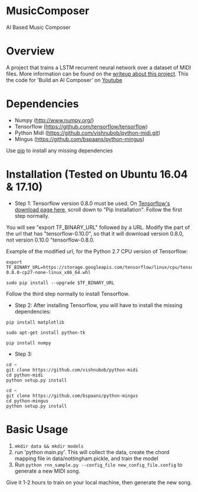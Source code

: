 # MusicComposer
AI Based Music Composer

​Overview
============
A project that trains a LSTM recurrent neural network over a dataset of MIDI files. More information can be found on the [writeup about this project](http://yoavz.com/music_rnn/). This the code for 'Build an AI Composer' on [Youtube](https://youtu.be/S_f2qV2_U00)

Dependencies
============

* Numpy (http://www.numpy.org/)
* Tensorflow (https://github.com/tensorflow/tensorflow)
* Python Midi (https://github.com/vishnubob/python-midi.git)
* Mingus (https://github.com/bspaans/python-mingus)

Use [pip](https://pypi.python.org/pypi/pip) to install any missing dependencies

Installation (Tested on Ubuntu 16.04 & 17.10)
============

* Step 1: Tensorflow version 0.8.0 must be used. On [Tensorflow's download page here](https://www.tensorflow.org/versions/r0.10/get_started/os_setup.html), scroll down to "Pip Installation". Follow the first step normally.

You will see "export TF_BINARY_URL" followed by a URL. Modify the part of the url that has "tensorflow-0.10.0", so that it will download version 0.8.0, not version 0.10.0 "tensorflow-0.8.0. 

Example of the modified url, for the Python 2.7 CPU version of Tensorflow:

```
export TF_BINARY_URL=https://storage.googleapis.com/tensorflow/linux/cpu/tensorflow-0.8.0-cp27-none-linux_x86_64.whl

sudo pip install --upgrade $TF_BINARY_URL
```
Follow the third step normally to install Tensorflow.

* Step 2: After installing Tensorflow, you will have to install the missing dependencies:

`pip install matplotlib`

`sudo apt-get install python-tk `

`pip install numpy`

* Step 3:

```
cd ~
git clone https://github.com/vishnubob/python-midi
cd python-midi
python setup.py install
```

```
cd ~
git clone https://github.com/bspaans/python-mingus
cd python-mingus
python setup.py install
```


Basic Usage
===========

1. `mkdir data && mkdir models`
2. run 'python main.py'. This will collect the data, create the chord mapping file in data/nottingham.pickle, and train the model
3. Run `python rnn_sample.py --config_file new_config_file.config` to generate a new MIDI song.

Give it 1-2 hours to train on your local machine, then generate the new song.
